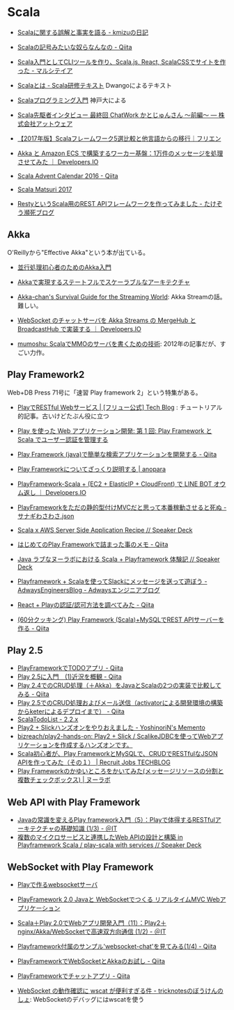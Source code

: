 # Scala

* [Scalaに関する誤解と事実を語る - kmizuの日記](http://kmizu.hatenablog.com/entry/2017/05/06/160822)
* [Scalaの記号みたいな奴らなんなの - Qiita](http://qiita.com/harry0000/items/113b5ddbe64a2835a6e2)
* [Scala入門としてCLIツールを作り、Scala.js, React, ScalaCSSでサイトを作った - マルシテイア](http://amagitakayosi.hatenablog.com/entry/2017/04/07/170000)
* [Scalaとは - Scala研修テキスト](https://dwango.github.io/scala_text/introduction-to-scala.html) Dwangoによるテキスト
* [Scalaプログラミング入門](http://bach.istc.kobe-u.ac.jp/lect/ProLang/org/scala.html) 神戸大による
* [Scala先駆者インタビュー 最終回 ChatWork かとじゅんさん 〜前編〜 — 株式会社アットウェア](https://www.atware.co.jp/blog/2016/12/8/scala-vol8-j5ik2o-firstpart)
* [【2017年版】Scalaフレームワーク5選比較と他言語からの移行｜フリエン](https://furien.jp/columns/193/)
* [Akka と Amazon ECS で構築するワーカー基盤：1万件のメッセージを処理させてみた ｜ Developers.IO](http://dev.classmethod.jp/server-side/woker-on-akka-ecs/)
* [Scala Advent Calendar 2016 - Qiita](http://qiita.com/advent-calendar/2016/scala)
* [Scala Matsuri 2017](https://www.slideshare.net/yoshiyoshifujii/scala-matsuri-2017)

* [RestyというScala用のREST APIフレームワークを作ってみました - たけぞう瀕死ブログ](http://takezoe.hatenablog.com/entry/2016/11/28/095454)

## Akka

O'Reillyから"Effective Akka"という本が出ている。

* [並行処理初心者のためのAkka入門](https://www.slideshare.net/sifue/akka-39611889)
* [Akkaで実現するステートフルでスケーラブルなアーキテクチャ](https://www.slideshare.net/yugolf/akka-66885408)
* [Akka-chan's Survival Guide for the Streaming World](https://www.slideshare.net/ktoso/akkachans-survival-guide-for-the-streaming-world): Akka Streamの話。難しい。
* [WebSocket のチャットサーバを Akka Streams の MergeHub と BroadcastHub で実装する ｜ Developers.IO](http://dev.classmethod.jp/server-side/chatserver-play-websocket-akka-stream/)

* [mumoshu: ScalaでMMOのサーバを書くための技術](http://mumoshu.blogspot.jp/2012/12/scalammo.html): 2012年の記事だが、すごい力作。

## Play Framework2

Web+DB Press 71号に「速習 Play framework 2」という特集がある。

* [PlayでRESTful Webサービス | [フリュー公式] Tech Blog](http://tech.furyu.jp/blog/?p=64) : チュートリアル的記事。古いけどたぶん役に立つ
* [Play を使った Web アプリケーション開発: 第 1 回: Play Framework と Scala でユーザー認証を管理する](https://www.ibm.com/developerworks/jp/web/library/wa-playful-web-dev-1-trs-bluemix/index.html)
* [Play Framework (java)で簡単な検索アプリケーションを開発する - Qiita](http://qiita.com/rubytomato@github/items/17aed34b6294b4f205ea)
* [Play Frameworkについてざっくり説明する | anopara](https://anopara.net/2015/01/29/play-framework%E3%81%AB%E3%81%A4%E3%81%84%E3%81%A6%E3%81%96%E3%81%A3%E3%81%8F%E3%82%8A%E8%AA%AC%E6%98%8E%E3%81%99%E3%82%8B/)

* [PlayFramework-Scala + (EC2 + ElasticIP + CloudFront) で LINE BOT オウム返し ｜ Developers.IO](http://dev.classmethod.jp/server-side/line-bot-scala-test/)
* [PlayFrameworkをただの静的型付けMVCだと思って本番稼動させると死ぬ - サナギわさわさ.json](http://kakakazuma.hatenablog.com/entry/2016/03/09/010232)

* [Scala x AWS Server Side Application Recipe // Speaker Deck](https://speakerdeck.com/wadayusuke/scala-x-aws-server-side-application-recipe)
* [はじめてのPlay Frameworkで詰まった事のメモ - Qiita](http://qiita.com/digdagdag/items/b1be18f1c0db3b8fa3af)
* [Java ラブなヌーラボにおける Scala + Playframework 体験記 // Speaker Deck](https://speakerdeck.com/nulabinc/java-rabunanuraboniokeru-scala-plus-playframework-ti-yan-ji)
* [Playframework + Scalaを使ってSlackにメッセージを送って遊ぼう - AdwaysEngineersBlog - Adwaysエンジニアブログ](http://blog.engineer.adways.net/entry/46509131)
* [React + Playの認証/認可方法を調べてみた - Qiita](http://qiita.com/ytanak/items/4d75c5012b20a9d55822)

* [(60分クッキング) Play Framework (Scala)+MySQLでREST APIサーバーを作る - Qiita](http://qiita.com/AKB428/items/bbb085a06c37bd84d0be)

## Play 2.5

* [PlayFrameworkでTODOアプリ - Qiita](http://qiita.com/hys-rabbit/items/0759201c8b584c958235)
* [Play 2.5に入門　(1)近況を概観 - Qiita](http://qiita.com/kmry2045/items/25dc1aadf591e21fbbf2)
* [Play 2.4でのCRUD処理（＋Akka）をJavaとScalaの2つの実装で比較してみる - Qiita](http://qiita.com/erin/items/4bbdcfa27b766309bda4)
* [Play 2.5でのCRUD処理およびメール送信（activatorによる開発環境の構築からketerによるデプロイまで） - Qiita](http://qiita.com/erin/items/1a49e728b42473a9364f)
* [ScalaTodoList - 2.2.x](https://www.playframework.com/documentation/2.2.x/ScalaTodoList)
* [Play2 + Slickハンズオンをやりおえました - YoshinoriN's Memento](https://yoshinorin.net/2017/03/26/finish-play2-slick-hands-on/)
* [bizreach/play2-hands-on: Play2 + Slick / ScalikeJDBCを使ってWebアプリケーションを作成するハンズオンです。](https://github.com/bizreach/play2-hands-on)
* [Scala初心者が、Play FrameworkとMySQLで、CRUDでRESTfulなJSON APIを作ってみた（その１） | Recruit Jobs TECHBLOG](https://techblog.recruitjobs.net/development/crud-restful-json-api_on_play-framework_and_mysql_1)
* [Play Frameworkのかゆいところをかいてみた(メッセージリソースの分割と複数チェックボックス) | ヌーラボ](https://nulab-inc.com/ja/blog/typetalk/subtle-hack-play-framework/)

## Web API with Play Framework

* [Javaの常識を変えるPlay framework入門（5）：Playで体得するRESTfulアーキテクチャの基礎知識 (1/3) - ＠IT](http://www.atmarkit.co.jp/ait/articles/1306/20/news014.html)
* [複数のマイクロサービスと連携したWeb APIの設計と構築 in Playframework Scala / play-scala with services // Speaker Deck](https://speakerdeck.com/wadayusuke/play-scala-with-services)

## WebSocket with Play Framework

* [Playで作るwebsocketサーバ](https://www.slideshare.net/kamekoopa/playwebsocket)
* [PlayFramework 2.0 Javaと WebSocketでつくる リアルタイムMVC Webアプリケーション](https://www.slideshare.net/karadweb/playframework-20-java-websocket-mvc-web?next_slideshow=1)
* [Scala＋Play 2.0でWebアプリ開発入門（11）：Play2＋nginx/Akka/WebSocketで高速双方向通信 (1/2) - ＠IT](http://www.atmarkit.co.jp/ait/articles/1312/18/news031.html)
* [Playframework付属のサンプル'websocket-chat'を見てみる(1/4) - Qiita](http://qiita.com/yyyske/items/d9e3cf69f7a6f5fb732b)
* [PlayFrameworkでWebSocketとAkkaのお試し - Qiita](http://qiita.com/abey1192/items/1b0bc927eef6f427d1e3)
* [PlayFrameworkでチャットアプリ - Qiita](http://qiita.com/hys-rabbit/items/32967e8a76b2c894ead1#_reference-dfb445df90c3346c8591)

* [WebSocket の動作確認に wscat が便利すぎる件 - tricknotesのぼうけんのしょ](http://tricknotes.hateblo.jp/entry/20120227/p1): WebSocketのデバッグにはwscatを使う
